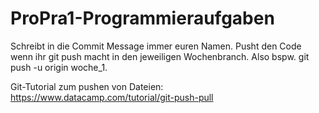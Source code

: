 # ProPra1-Programmieraufgaben

Schreibt in die Commit Message immer euren Namen.
Pusht den Code wenn ihr git push macht in den jeweiligen Wochenbranch. Also bspw. git push -u origin woche_1. 


Git-Tutorial zum pushen von Dateien:
https://www.datacamp.com/tutorial/git-push-pull
